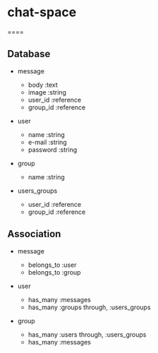 # chat-space
====

## Database

- message
   - body         :text
   - image        :string
   - user_id      :reference
   - group_id     :reference

- user
   - name         :string
   - e-mail       :string
   - password     :string
   
- group
   - name         :string
   
- users_groups
   - user_id      :reference
   - group_id     :reference

## Association

- message
   - belongs_to :user
   - belongs_to :group

- user
   - has_many :messages
   - has_many :groups through, :users_groups
   
- group
   - has_many :users through, :users_groups
   - has_many :messages
